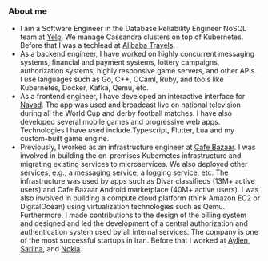 ### About me

- I am a Software Engineer in the Database Reliability Engineer NoSQL team at [Yelp](https://www.yelp.co.uk/).
  We manage Cassandra clusters on top of Kubernetes.
  Before that I was a techlead at [Alibaba Travels](https://www.alibaba.ir/).
- As a backend engineer, I have worked on highly concurrent messaging systems, financial and payment systems,
  lottery campaigns, authorization systems, highly responsive game servers, and other APIs.
  I use languages such as Go, C++, OCaml, Ruby, and tools like Kubernetes, Docker, Kafka, Qemu, etc.
- As a frontend engineer, I have developed an interactive interface for [Navad](https://en.wikipedia.org/wiki/Navad).
  The app was used and broadcast live on national television during all the World Cup and derby football matches.
  I have also developed several mobile games and progressive web apps.
  Technologies I have used include Typescript, Flutter, Lua and my custom-built game engine.
- Previously, I worked as an infrastructure engineer at [Cafe Bazaar](https://en.wikipedia.org/wiki/Cafe_Bazaar).
  I was involved in building the on-premises Kubernetes infrastructure and migrating existing services to microservices.
  We also deployed other services, e.g., a messaging service, a logging service, etc.
  The infrastructure was used by apps such as Divar classifieds (13M+ active users) and Cafe Bazaar Android marketplace (40M+ active users).
  I was also involved in building a compute cloud platform (think Amazon EC2 or DigitalOcean) using virtualization technologies such as Qemu.
  Furthermore, I made contributions to the design of the billing system and designed and led the development of a central authorization and authentication system used by all internal services.
  The company is one of the most successful startups in Iran.
  Before that I worked at [Aylien](http://aylien.com), [Sariina](http://sariina.com/en), and [Nokia](http://nokia.co.uk/).

<!--
- I am exploring functional programming using OCaml and Rust.
- Here is a list of [online courses](/courses.html) I have completed.
-->

<!--
- Here is a link to my latest [CV](https://docs.google.com/document/d/1xpM8vQLVw26JZXA2TNRxZj8xS7aefPYg1aCGL9WJk-w/edit?usp=sharing).
-->

<!--
- I help companies build scalable, highly available microservices.
- I am passionate about growing (as opposed to "building") software, functioning prototypes, pair programming, and data-oriented programming.
- I am interested in software development methodologies, designing distributed systems, concurrent systems
  (e.g., [CSP](https://en.wikipedia.org/wiki/Communicating_sequential_processes)) and bio-inspired algorithms, e.g., Genetic Programming.
-->
